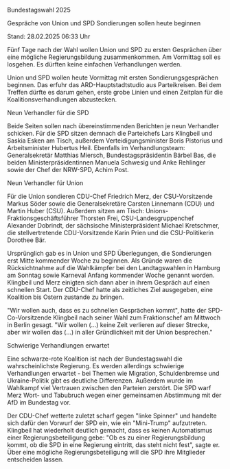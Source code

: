 Bundestagswahl 2025


Gespräche von Union und SPD
Sondierungen sollen heute beginnen


Stand: 28.02.2025 06:33 Uhr


Fünf Tage nach der Wahl wollen Union und SPD zu ersten Gesprächen über eine mögliche Regierungsbildung zusammenkommen. Am Vormittag soll es losgehen. Es dürften keine einfachen Verhandlungen werden.



Union und SPD wollen heute Vormittag mit ersten Sondierungsgesprächen beginnen. Das erfuhr das ARD-Hauptstadtstudio aus Parteikreisen. Bei dem Treffen dürfte es darum gehen, erste grobe Linien und einen Zeitplan für die Koalitionsverhandlungen abzustecken. 

Neun Verhandler für die SPD


Beide Seiten sollen nach übereinstimmenden Berichten je neun Verhandler schicken. Für die SPD sitzen demnach die Parteichefs Lars Klingbeil und Saskia Esken am Tisch, außerdem Verteidigungsminister Boris Pistorius und Arbeitsminister Hubertus Heil. Ebenfalls im Verhandlungsteam: Generalsekretär Matthias Miersch, Bundestagspräsidentin Bärbel Bas, die beiden Ministerpräsidentinnen Manuela Schwesig und Anke Rehlinger sowie der Chef der NRW-SPD, Achim Post. 

Neun Verhandler für Union


Für die Union sondieren CDU-Chef Friedrich Merz, der CSU-Vorsitzende Markus Söder sowie die Generalsekretäre Carsten Linnemann (CDU) und Martin Huber (CSU). Außerdem sitzen am Tisch: Unions-Fraktionsgeschäftsführer Thorsten Frei, CSU-Landesgruppenchef Alexander Dobrindt, der sächsische Ministerpräsident Michael Kretschmer, die stellvertretende CDU-Vorsitzende Karin Prien und die CSU-Politikerin Dorothee Bär. 


Ursprünglich gab es in Union und SPD Überlegungen, die Sondierungen erst Mitte kommender Woche zu beginnen. Als Gründe waren die Rücksichtnahme auf die Wahlkämpfer bei den Landtagswahlen in Hamburg am Sonntag sowie Karneval Anfang kommender Woche genannt worden. Klingbeil und Merz einigten sich dann aber in ihrem Gespräch auf einen schnellen Start. Der CDU-Chef hatte als zeitliches Ziel ausgegeben, eine Koalition bis Ostern zustande zu bringen.


"Wir wollen auch, dass es zu schnellen Gesprächen kommt", hatte der SPD-Co-Vorsitzende Klingbeil nach seiner Wahl zum Fraktionschef am Mittwoch in Berlin gesagt. "Wir wollen (...) keine Zeit verlieren auf dieser Strecke, aber wir wollen das (...) in aller Gründlichkeit mit der Union besprechen."

Schwierige Verhandlungen erwartet


Eine schwarze-rote Koalition ist nach der Bundestagswahl die wahrscheinlichste Regierung. Es werden allerdings schwierige Verhandlungen erwartet - bei Themen wie Migration, Schuldenbremse und Ukraine-Politik gibt es deutliche Differenzen. Außerdem wurde im Wahlkampf viel Vertrauen zwischen den Parteien zerstört. Die SPD warf Merz Wort- und Tabubruch wegen einer gemeinsamen Abstimmung mit der AfD im Bundestag vor.


Der CDU-Chef wetterte zuletzt scharf gegen "linke Spinner" und handelte sich dafür den Vorwurf der SPD ein, wie ein "Mini-Trump" aufzutreten. Klingbeil hat wiederholt deutlich gemacht, dass es keinen Automatismus einer Regierungsbeteiligung gebe: "Ob es zu einer Regierungsbildung kommt, ob die SPD in eine Regierung eintritt, das steht nicht fest", sagte er. Über eine mögliche Regierungsbeteiligung will die SPD ihre Mitglieder entscheiden lassen.

